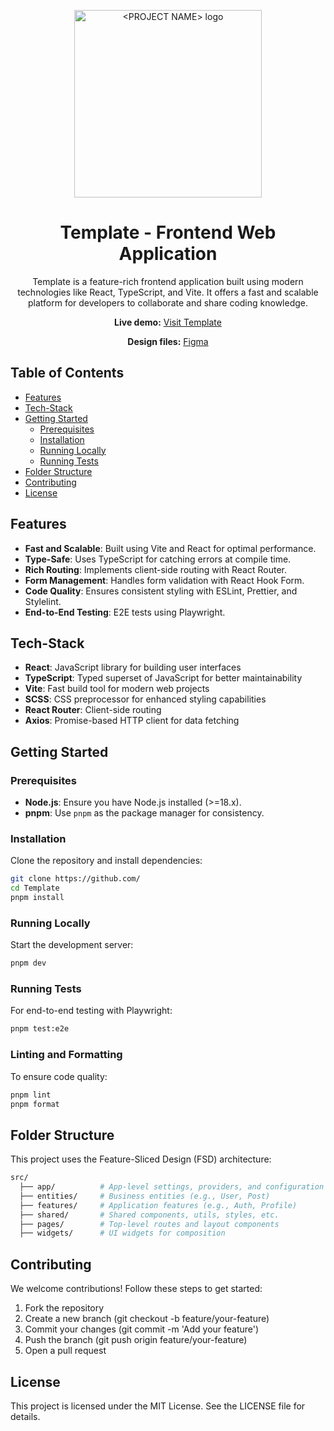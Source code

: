 <p align="center">
  <img alt="<PROJECT NAME> logo" width="300px" src="./public/favicon.ico">
</p>

<h1 align="center">Template - Frontend Web Application</h1>

<p align="center">
  Template is a feature-rich frontend application built using modern technologies like React, TypeScript, and Vite. It offers a fast and scalable platform for developers to collaborate and share coding knowledge.
</p>

<p align="center">
  <strong>Live demo:</strong> <a target="_blank" href="https://">Visit Template</a>
</p>

<p align="center">
  <strong>Design files:</strong> <a target="_blank" href="https://www.figma.com/">Figma</a>
</p>

## Table of Contents

- [Features](#features)
- [Tech-Stack](#tech-stack)
- [Getting Started](#getting-started)
  - [Prerequisites](#prerequisites)
  - [Installation](#installation)
  - [Running Locally](#running-locally)
  - [Running Tests](#running-tests)
- [Folder Structure](#folder-structure)
- [Contributing](#contributing)
- [License](#license)

## Features

- **Fast and Scalable**: Built using Vite and React for optimal performance.
- **Type-Safe**: Uses TypeScript for catching errors at compile time.
- **Rich Routing**: Implements client-side routing with React Router.
- **Form Management**: Handles form validation with React Hook Form.
- **Code Quality**: Ensures consistent styling with ESLint, Prettier, and Stylelint.
- **End-to-End Testing**: E2E tests using Playwright.

## Tech-Stack

- **React**: JavaScript library for building user interfaces
- **TypeScript**: Typed superset of JavaScript for better maintainability
- **Vite**: Fast build tool for modern web projects
- **SCSS**: CSS preprocessor for enhanced styling capabilities
- **React Router**: Client-side routing
- **Axios**: Promise-based HTTP client for data fetching

## Getting Started

### Prerequisites

- **Node.js**: Ensure you have Node.js installed (>=18.x).
- **pnpm**: Use `pnpm` as the package manager for consistency.

### Installation

Clone the repository and install dependencies:

```bash
git clone https://github.com/
cd Template
pnpm install
```

### Running Locally

Start the development server:

```bash
pnpm dev
```

### Running Tests

For end-to-end testing with Playwright:

```bash
pnpm test:e2e
```

### Linting and Formatting

To ensure code quality:

```bash
pnpm lint
pnpm format
```

## Folder Structure

This project uses the Feature-Sliced Design (FSD) architecture:

```bash
src/
  ├── app/          # App-level settings, providers, and configuration
  ├── entities/     # Business entities (e.g., User, Post)
  ├── features/     # Application features (e.g., Auth, Profile)
  ├── shared/       # Shared components, utils, styles, etc.
  ├── pages/        # Top-level routes and layout components
  ├── widgets/      # UI widgets for composition
```

## Contributing

We welcome contributions! Follow these steps to get started:

1. Fork the repository
2. Create a new branch (git checkout -b feature/your-feature)
3. Commit your changes (git commit -m 'Add your feature')
4. Push the branch (git push origin feature/your-feature)
5. Open a pull request

## License

This project is licensed under the MIT License. See the LICENSE file for details.
